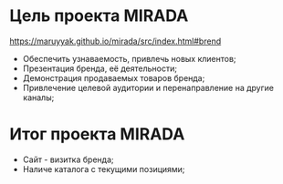# **Цель проекта MIRADA**
https://maruyyak.github.io/mirada/src/index.html#brend

- Обеспечить узнаваемость, привлечь новых клиентов;
- Презентация бренда, её деятельности;
- Демонстрация продаваемых товаров бренда;
- Привлечение целевой аудитории и перенаправление на другие каналы;

# **Итог проекта MIRADA**
- Сайт - визитка бренда;
- Наличе каталога с текущими позициями;
